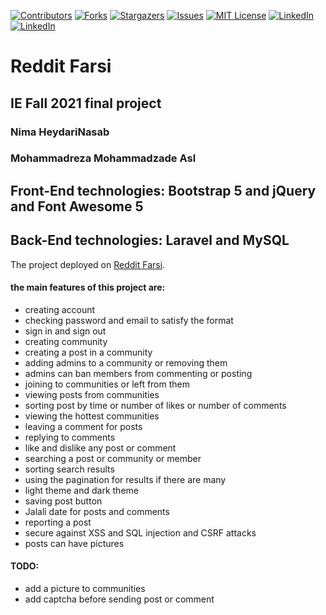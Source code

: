 [![Contributors][contributors-shield]][contributors-url]
[![Forks][forks-shield]][forks-url]
[![Stargazers][stars-shield]][stars-url]
[![Issues][issues-shield]][issues-url]
[![MIT License][license-shield]][license-url]
[![LinkedIn][linkedin-shield]][linkedin-url1]
[![LinkedIn][linkedin-shield]][linkedin-url2]


# Reddit Farsi
## IE Fall 2021 final project
### Nima HeydariNasab
### Mohammadreza Mohammadzade Asl
## Front-End technologies: Bootstrap 5 and jQuery and Font Awesome 5
## Back-End technologies: Laravel and MySQL


The project deployed on [Reddit Farsi](http://185.162.235.19/reddit-farsi/).


#### the main features of this project are:
- creating account
- checking password and email to satisfy the format
- sign in and sign out
- creating community
- creating a post in a community
- adding admins to a community or removing them
- admins can ban members from commenting or posting
- joining to communities or left from them
- viewing posts from communities
- sorting post by time or number of likes or number of comments
- viewing the hottest communities
- leaving a comment for posts
- replying to comments
- like and dislike any post or comment
- searching a post or community or member
- sorting search results
- using the pagination for results if there are many
- light theme and dark theme
- saving post button
- Jalali date for posts and comments
- reporting a post
- secure against XSS and SQL injection and CSRF attacks
- posts can have pictures

#### TODO:
- add a picture to communities
- add captcha before sending post or comment

<!-- MARKDOWN LINKS & IMAGES -->
<!-- https://www.markdownguide.org/basic-syntax/#reference-style-links -->
[contributors-shield]: https://img.shields.io/github/contributors/nimah79/reddit-farsi.svg?style=for-the-badge
[contributors-url]: https://github.com/nimah79/reddit-farsi/graphs/contributors
[forks-shield]: https://img.shields.io/github/forks/nimah79/reddit-farsi.svg?style=for-the-badge
[forks-url]: https://github.com/nimah79/reddit-farsi/network/members
[stars-shield]: https://img.shields.io/github/stars/nimah79/reddit-farsi.svg?style=for-the-badge
[stars-url]: https://github.com/nimah79/reddit-farsi/stargazers
[issues-shield]: https://img.shields.io/github/issues/nimah79/reddit-farsi.svg?style=for-the-badge
[issues-url]: https://github.com/nimah79/reddit-farsi/issues
[license-shield]: https://img.shields.io/github/license/nimah79/reddit-farsi.svg?style=for-the-badge
[license-url]: https://github.com/nimah79/reddit-farsi/blob/master/LICENSE.txt
[linkedin-shield]: https://img.shields.io/badge/-LinkedIn-black.svg?style=for-the-badge&logo=linkedin&colorB=555
[linkedin-url1]: https://www.linkedin.com/in/nimah79/
[linkedin-url2]: https://www.linkedin.com/in/mohammadreza-mohammadzade-asl-310824210/ 

